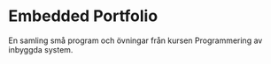 # Embedded Portfolio
En samling små program och övningar från kursen Programmering av inbyggda system.
